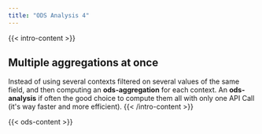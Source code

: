 ```yaml
---
title: "ODS Analysis 4"
---
```


{{< intro-content >}}
## Multiple aggregations at once

Instead of using several contexts filtered on several values of the same field, and then computing an **ods-aggregation** for each context. An **ods-analysis** if often the good choice to compute them all with only one API Call (it's way faster and more efficient).
{{< /intro-content >}}

{{< ods-content >}}